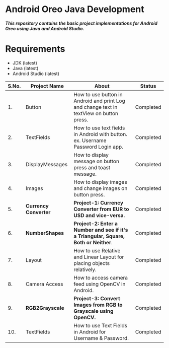 # Android Oreo Java Development

***This repository contains the basic project implementations for Android Oreo using Java and Android Studio.***

# Requirements
* JDK (latest)
* Java (latest)
* Android Studio (latest)

| S.No. |       Project Name        |                           About                            |	  Status    |
| ----- | ------------------------- | ---------------------------------------------------------- | ------------ |
|   1.  | Button                    | How to use button in Android and print Log and change text in textView on button press. | Completed |
|   2.  | TextFields                | How to use text fields in Android with button. ex. Username Password Login app. | Completed |
|   3.  | DisplayMessages           | How to display message on button press and toast message.  |   Completed  |
|   4.  | Images                    | How to display images and change images on button press.   |   Completed  |
|   5.  | **Currency Converter**    |**Project-1: Currency Converter from EUR to USD and vice-versa.**| Completed |
|   6.  | **NumberShapes**          | **Project-2: Enter a Number and see if it's a Triangular, Square, Both or Neither**.| Completed |
|   7.  | Layout                    | How to use Relative and Linear Layout for placing objects relatively. |  Completed |
|   8.  | Camera Access             | How to access camera feed using OpenCV in Android.         |   Completed  |
|   9.  | **RGB2Grayscale**         | **Project-3: Convert Images from RGB to Grayscale using OpenCV.**|  Completed  |
|  10.  | TextFields                | How to use Text Fields in Android for Username & Password.|   Completed  |
